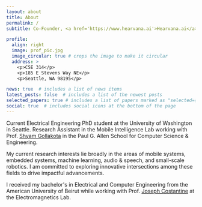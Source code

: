 ```yaml
---
layout: about
title: About
permalink: /
subtitle: Co-Founder, <a href='https://www.hearvana.ai'>Hearvana.ai</a> <br> University of Washington <a href='https://ece.uw.edu'>ECE</a>/<a href='https://cs.washington.edu'>CSE</a>

profile:
  align: right
  image: prof_pic.jpg
  image_circular: true # crops the image to make it circular
  address: >
    <p>CSE 314</p>
    <p>185 E Stevens Way NE</p>
    <p>Seattle, WA 98195</p>

news: true  # includes a list of news items
latest_posts: false  # includes a list of the newest posts
selected_papers: true # includes a list of papers marked as "selected={true}"
social: true  # includes social icons at the bottom of the page
---
```


Current Electrical Engineering PhD student at the University of Washington in Seattle. Research Assistant in the Mobile Intelligence Lab working with Prof. [Shyam Gollakota](https://homes.cs.washington.edu/~gshyam/) in the Paul G. Allen School for Computer Science & Engineering.

My current research interests lie broadly in the areas of mobile systems, embedded systems, machine learning, audio & speech, and small-scale robotics. I am committed to exploring innovative intersections among these fields to drive impactful advancements.

I received my bachelor's in Electrical and Computer Engineering from the American University of Beirut while working with Prof. [Joseph Costantine](https://www.aub.edu.lb/pages/profile.aspx?memberId=jc14) at the Electromagnetics Lab.
